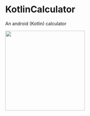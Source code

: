 # KotlinCalculator
An android (Kotlin) calculator <br>

<img src="https://i.imgur.com/YkQebVA.gif" width="250">
